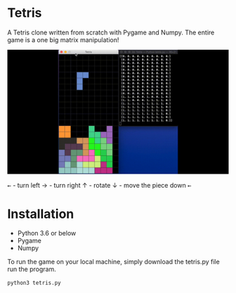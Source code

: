 # Tetris
A Tetris clone written from scratch with Pygame and Numpy. The entire game is a one big matrix manipulation!

![](tetris_demo.gif)

<kbd>&#8592;</kbd> - turn left
&#8594; - turn right
&#8593; - rotate
&#8595; - move the piece down
<kbd>&leftarrow;</kbd>

# Installation
- Python 3.6 or below
- Pygame
- Numpy

To run the game on your local machine, simply download the tetris.py file run the program.
```bash
python3 tetris.py
```
